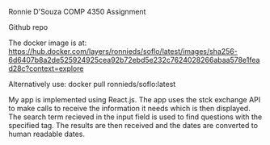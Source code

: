Ronnie D'Souza
COMP 4350 Assignment

Github repo

The docker image is at:
https://hub.docker.com/layers/ronnieds/soflo/latest/images/sha256-6d6407b8a2de525924925cea92b72ebd5e232c7624028266abaa578e1fead28c?context=explore

Alternatively use: 
docker pull ronnieds/soflo:latest

My app is implemented using React.js. 
The app uses the stck exchange API to make calls to receive the information it needs which is then displayed. 
The search term recieved in the input field is used to find questions with the specified tag. 
The results are then received and the dates are converted to human readable dates. 

